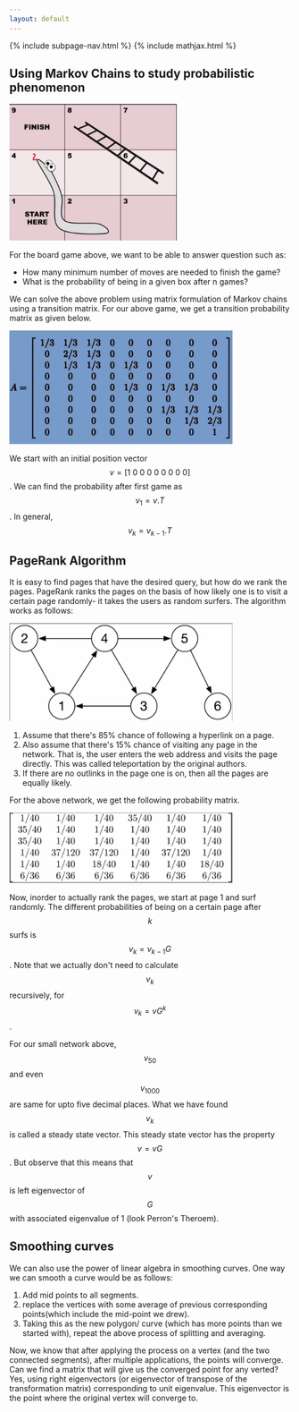 ```yaml
---
layout: default
---
```

{% include subpage-nav.html %}
{% include mathjax.html %}

## Using Markov Chains to study probabilistic phenomenon
<span><img src="img/gameboard.png" width="300"></span>

For the board game above, we want to be able to answer question such as:
* How many minimum number of moves are needed to finish the game?
* What is the probability of being in a given box after n games?

We can solve the above problem using matrix formulation of Markov chains using a transition matrix. For our above game, we get a transition probability matrix as given below.

<span><img src="img/board-transition.png" width="400"></span>

We start with an initial position vector $$v = \left[ 1\ 0\ 0\ 0\ 0\ 0\ 0\ 0\ 0 \right]$$. We can find the probability after first game as $$v_1 = v.T$$. In general, $$v_k = v_{k-1}.T$$

## PageRank Algorithm
It is easy to find pages that have the desired query, but how do we rank the pages. PageRank ranks the pages on the basis of how likely one is to visit a certain page randomly- it takes the users as random surfers. The algorithm works as follows:
<div><img src="img/pagerank-net.png" width="400"></div>

1. Assume that there's 85% chance of following a hyperlink on a page.
2. Also assume that there's 15% chance of visiting any page in the network. That is, the user enters the web address and visits the page directly. This was called teleportation by the original authors.
3. If there are no outlinks in the page one is on, then all the pages are equally likely.

For the above network, we get the following probability matrix.

<span><img src="img/pagerank-matrix.png" width="400"></span>

Now, inorder to actually rank the pages, we start at page 1 and surf randomly. The different probabilities of being on a certain page after $$k$$ surfs is $$v_k = v_{k-1}G$$. Note that we actually don't need to calculate $$v_k$$ recursively, for $$v_k = vG^{k} $$.

For our small network above, $$v_50$$ and even $$v_1000$$ are same for upto five decimal places. What we have found $$v_k$$ is called a steady state vector. This steady state vector has the property $$v = vG$$. But observe that this means that $$v$$ is left eigenvector of $$G$$ with associated eigenvalue of 1 (look Perron's Theroem).

## Smoothing curves
We can also use the power of linear algebra in smoothing curves. One way we can smooth a curve would be as follows:
1. Add mid points to all segments.
2. replace the vertices with some average of previous corresponding points(which include the mid-point we drew).
3. Taking this as the new polygon/ curve (which has more points than we started with), repeat the above process of splitting and averaging.

Now, we know that after applying the process on a vertex (and the two connected segments), after multiple applications, the points will converge. Can we find a matrix that will give us the converged point for any verted? Yes, using right eigenvectors (or eigenvector of transpose of the transformation matrix) corresponding to unit eigenvalue. This eigenvector is the point where the original vertex will converge to.